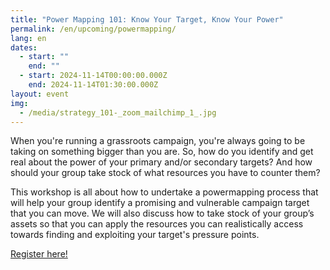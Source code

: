 ```yaml
---
title: "Power Mapping 101: Know Your Target, Know Your Power"
permalink: /en/upcoming/powermapping/
lang: en
dates:
  - start: ""
    end: ""
  - start: 2024-11-14T00:00:00.000Z
    end: 2024-11-14T01:30:00.000Z
layout: event
img:
  - /media/strategy_101-_zoom_mailchimp_1_.jpg
---
```

<!--StartFragment-->

When you're running a grassroots campaign, you're always going to be taking on something bigger than you are. So, how do you identify and get real about the power of your primary and/or secondary targets? And how should your group take stock of what resources you have to counter them? 

This workshop is all about how to undertake a powermapping process that will help your group identify a promising and vulnerable campaign target that you can move. We will also discuss how to take stock of your group’s assets so that you can apply the resources you can realistically access towards finding and exploiting your target's pressure points.

[R﻿egister here!](https://us02web.zoom.us/meeting/register/tZYtcuyrrD4jGtcmmGI0dePj9yQuwoapmVug)

<!--EndFragment-->